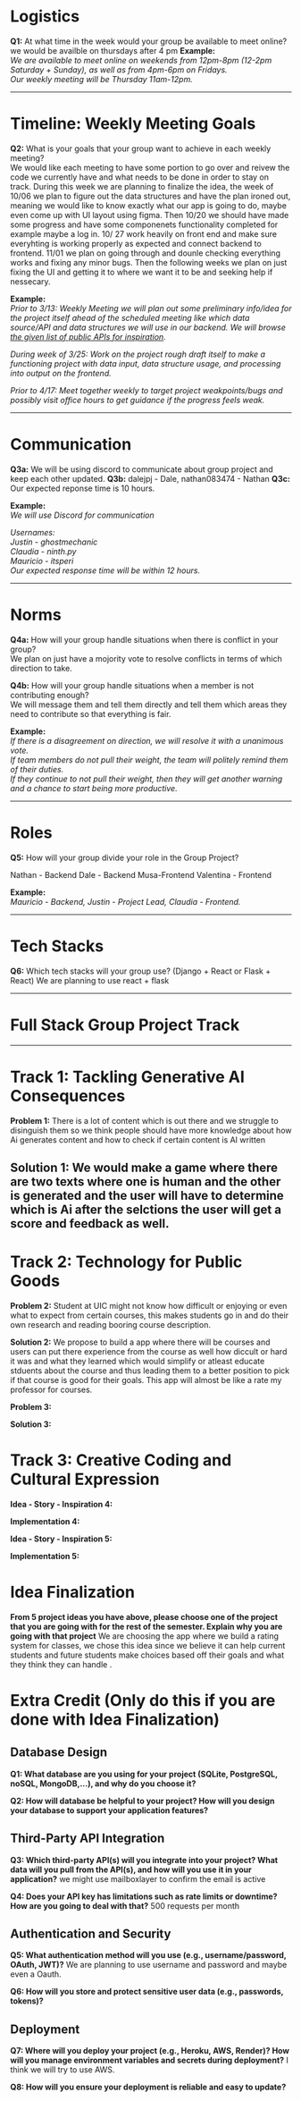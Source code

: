 # Logistics  

**Q1:** At what time in the week would your group be available to meet online?  
we would be availble on thursdays after 4 pm 
**Example:**  
*We are available to meet online on weekends from 12pm-8pm (12-2pm Saturday + Sunday), as well as from 4pm-6pm on Fridays.*  
*Our weekly meeting will be Thursday 11am-12pm.*  

---

# Timeline: Weekly Meeting Goals  

**Q2:** What is your goals that your group want to achieve in each weekly meeting?  
We would like each meeting to have some portion to go over and reivew the code we currently have and what needs to be done in order to stay on track. During this week we are planning to finalize the idea, the week of 10/06 we plan to figure out the data structures and have the plan ironed out, meaning we would like to know exactly what our app is going to do, maybe even come up with UI layout using figma. Then 10/20 we should have made some progress and have some componenets functionality completed for example maybe a log in.  10/ 27 work heavily on front end and make sure everyhting is working properly as expected and connect backend to frontend. 11/01 we plan on going through and dounle checking everything works and fixing any minor bugs. Then the following weeks we plan on just fixing the UI and getting it to where we want it to be and seeking help if nessecary. 

**Example:**  
*Prior to 3/13: Weekly Meeting we will plan out some preliminary info/idea for the project itself ahead of the scheduled meeting like which data source/API and data structures we will use in our backend. We will browse [the given list of public APIs for inspiration](https://github.com/public-apis/public-apis).*  

*During week of 3/25: Work on the project rough draft itself to make a functioning project with data input, data structure usage, and processing into output on the frontend.*  

*Prior to 4/17: Meet together weekly to target project weakpoints/bugs and possibly visit office hours to get guidance if the progress feels weak.*  

---

# Communication  

**Q3a:** We will be using discord to communicate about group project and keep each other updated. 
**Q3b:** dalejpj - Dale, nathan083474 - Nathan
**Q3c:** Our expected reponse time is 10 hours. 

**Example:**  
*We will use Discord for communication*  

*Usernames:*  
*Justin - ghostmechanic*  
*Claudia - ninth.py*  
*Mauricio - itsperi*  
*Our expected response time will be within 12 hours.*  

---

# Norms  

**Q4a:** How will your group handle situations when there is conflict in your group?  
We plan on just have a mojority vote to resolve conflicts in terms of which direction to take.

**Q4b:** How will your group handle situations when a member is not contributing enough?  
We will message them and tell them directly and tell them which areas they need to contribute so that everything is fair. 

**Example:**  
*If there is a disagreement on direction, we will resolve it with a unanimous vote.*  
*If team members do not pull their weight, the team will politely remind them of their duties.*  
*If they continue to not pull their weight, then they will get another warning and a chance to start being more productive.*  

---

# Roles  

**Q5:** How will your group divide your role in the Group Project? 

Nathan - Backend
Dale - Backend
Musa-Frontend
Valentina - Frontend


**Example:**  
*Mauricio - Backend, Justin - Project Lead, Claudia - Frontend.*  

---

# Tech Stacks

**Q6:** Which tech stacks will your group use? (Django + React or Flask + React)
We are planning to use react + flask

---
# Full Stack Group Project Track  
---

# Track 1: Tackling Generative AI Consequences
**Problem 1:** 
There is a lot of content which is out there and we struggle to disinguish them so we think people should have more knowledge about how Ai generates content and how to check if certain content is AI written

**Solution 1:** 
We would make a game where there are two texts where one is human and the other is generated and the user will have to determine which is Ai after the selctions the user will get a score and feedback as well.
---

# Track 2: Technology for Public Goods 

**Problem 2:**
Student at UIC might not know how difficult or enjoying or even what to expect from certain courses, this makes students go in and do their own research and reading booring course description.

**Solution 2:** 
We propose to build a app where there will be courses and users can put there experience from the course as well how diccult or hard it was and what they learned which would simplify or atleast educate stduents about the course and thus leading them to a better position to pick if that course is good for their goals. This app will almost be like a rate my professor for courses.

**Problem 3:** 

**Solution 3:**  

# Track 3: Creative Coding and Cultural Expression

**Idea - Story - Inspiration 4:**

**Implementation 4:**

**Idea - Story - Inspiration 5:**

**Implementation 5:**


# Idea Finalization

**From 5 project ideas you have above, please choose one of the project that you are going with for the rest of the semester. Explain why you are going with that project**
We are choosing the app where we build a rating system for classes, we chose this idea since we believe it can help current students and future students make choices based off their goals and what they think they can handle .

# Extra Credit (Only do this if you are done with Idea Finalization)

## Database Design

**Q1: What database are you using for your project (SQLite, PostgreSQL, noSQL, MongoDB,...), and why do you choose it?**

**Q2: How will database be helpful to your project? How will you design your database to support your application features?**

## Third-Party API Integration

**Q3: Which third-party API(s) will you integrate into your project? What data will you pull from the API(s), and how will you use it in your application?**
we might use mailboxlayer to confirm the email is active

**Q4: Does your API key has limitations such as rate limits or downtime? How are you going to deal with that?**
500 requests per month

## Authentication and Security

**Q5: What authentication method will you use (e.g., username/password, OAuth, JWT)?**
We are planning to use username and password and maybe even a Oauth.

**Q6: How will you store and protect sensitive user data (e.g., passwords, tokens)?**

## Deployment

**Q7: Where will you deploy your project (e.g., Heroku, AWS, Render)? How will you manage environment variables and secrets during deployment?**
I think we will try to use AWS.

**Q8: How will you ensure your deployment is reliable and easy to update?**
